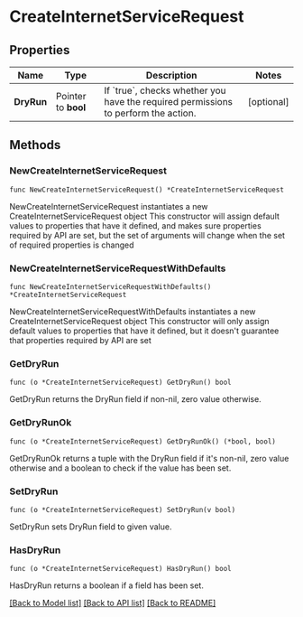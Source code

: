 # CreateInternetServiceRequest

## Properties

Name | Type | Description | Notes
------------ | ------------- | ------------- | -------------
**DryRun** | Pointer to **bool** | If &#x60;true&#x60;, checks whether you have the required permissions to perform the action. | [optional] 

## Methods

### NewCreateInternetServiceRequest

`func NewCreateInternetServiceRequest() *CreateInternetServiceRequest`

NewCreateInternetServiceRequest instantiates a new CreateInternetServiceRequest object
This constructor will assign default values to properties that have it defined,
and makes sure properties required by API are set, but the set of arguments
will change when the set of required properties is changed

### NewCreateInternetServiceRequestWithDefaults

`func NewCreateInternetServiceRequestWithDefaults() *CreateInternetServiceRequest`

NewCreateInternetServiceRequestWithDefaults instantiates a new CreateInternetServiceRequest object
This constructor will only assign default values to properties that have it defined,
but it doesn't guarantee that properties required by API are set

### GetDryRun

`func (o *CreateInternetServiceRequest) GetDryRun() bool`

GetDryRun returns the DryRun field if non-nil, zero value otherwise.

### GetDryRunOk

`func (o *CreateInternetServiceRequest) GetDryRunOk() (*bool, bool)`

GetDryRunOk returns a tuple with the DryRun field if it's non-nil, zero value otherwise
and a boolean to check if the value has been set.

### SetDryRun

`func (o *CreateInternetServiceRequest) SetDryRun(v bool)`

SetDryRun sets DryRun field to given value.

### HasDryRun

`func (o *CreateInternetServiceRequest) HasDryRun() bool`

HasDryRun returns a boolean if a field has been set.


[[Back to Model list]](../README.md#documentation-for-models) [[Back to API list]](../README.md#documentation-for-api-endpoints) [[Back to README]](../README.md)



